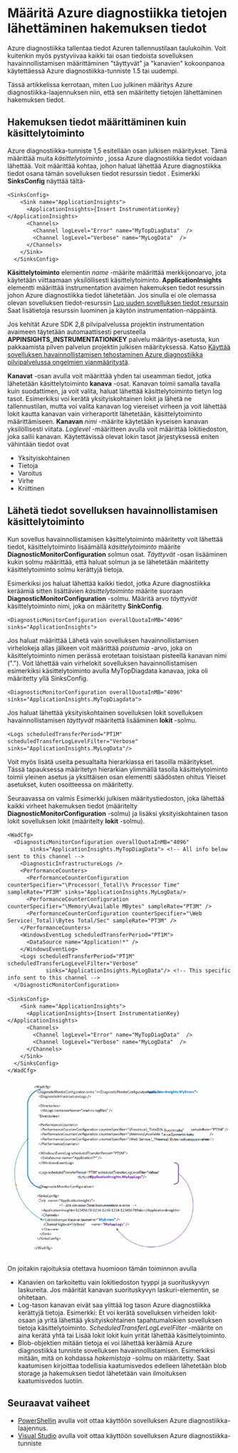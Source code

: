 <properties
   pageTitle="Määritä Azure vianmääritys ja Lähetä tiedot sovelluksen havainnollistamisen | Microsoft Azure"
   description="Päivitä Azure diagnostiikka julkisen Hakumääritysten tietojen lähettäminen hakemuksen tiedot."
   services="multiple"
   documentationCenter=".net"
   authors="sbtron"
   manager="douge"
   editor="" />
<tags
   ms.service="application-insights"
   ms.devlang="na"
   ms.topic="article"
   ms.tgt_pltfrm="na"
   ms.workload="na"
   ms.date="12/15/2015"
   ms.author="saurabh" />

# <a name="configure-azure-diagnostics-to-send-data-to-application-insights"></a>Määritä Azure diagnostiikka tietojen lähettäminen hakemuksen tiedot

Azure diagnostiikka tallentaa tiedot Azuren tallennustilaan taulukoihin.  Voit kuitenkin myös pystyviivaa kaikki tai osan tiedoista sovelluksen havainnollistamisen määrittäminen "täyttyvät" ja "kanavien" kokoonpanoa käytettäessä Azure diagnostiikka-tunniste 1.5 tai uudempi.

Tässä artikkelissa kerrotaan, miten Luo julkinen määritys Azure diagnostiikka-laajennuksen niin, että sen määritetty tietojen lähettäminen hakemuksen tiedot.

## <a name="configuring-application-insights-as-a-sink"></a>Hakemuksen tiedot määrittäminen kuin käsittelytoiminto

Azure diagnostiikka-tunniste 1,5 esitellään **<SinksConfig>** osan julkisen määritykset. Tämä määrittää muita *käsittelytoiminto* , jossa Azure diagnostiikka tiedot voidaan lähettää. Voit määrittää kohtaa, johon haluat lähettää Azure diagnostiikka tiedot osana tämän sovelluksen tiedot resurssin tiedot **<SinksConfig>**.
Esimerkki **SinksConfig** näyttää tältä-  

    <SinksConfig>
        <Sink name="ApplicationInsights">
          <ApplicationInsights>{Insert InstrumentationKey}</ApplicationInsights>
          <Channels>
            <Channel logLevel="Error" name="MyTopDiagData"  />
            <Channel logLevel="Verbose" name="MyLogData"  />
          </Channels>
        </Sink>
      </SinksConfig>

**Käsittelytoiminto** elementin *name* -määrite määrittää merkkijonoarvo, jota käytetään viittaamaan yksilöllisesti käsittelytoiminto.
**ApplicationInsights** elementti määrittää instrumentation avaimen hakemuksen tiedot resurssin johon Azure diagnostiikka tiedot lähetetään. Jos sinulla ei ole olemassa olevan sovelluksen tiedot-resurssin [Luo uuden sovelluksen tiedot resurssin](./application-insights/app-insights-create-new-resource.md) Saat lisätietoja resurssin luominen ja käytön instrumentation-näppäintä.

Jos kehität Azure SDK 2,8 pilvipalvelussa projektin instrumentation avaimeen täytetään automaattisesti perusteella **APPINSIGHTS_INSTRUMENTATIONKEY** palvelu määritys-asetusta, kun pakkaamista pilven palvelun projektin julkisen määrityksessä. Katso [Käyttää sovelluksen havainnollistamisen tehostaminen Azure diagnostiikka pilvipalvelussa ongelmien vianmääritystä](./cloud-services/cloud-services-dotnet-diagnostics-applicationinsights.md).

**Kanavat** -osan avulla voit määrittää yhden tai useamman tiedot, jotka lähetetään käsittelytoiminto **kanava** -osat. Kanavan toimii samalla tavalla kuin suodattimen, ja voit valita, haluat lähettää käsittelytoiminto tietyn log tasot. Esimerkiksi voi kerätä yksityiskohtainen lokit ja lähetä ne tallennustilan, mutta voi valita kanavan log viereiset virheen ja voit lähettää lokit kautta kanavan vain virheraportit lähetetään, käsittelytoiminto määrittämiseen.
**Kanavan** *nimi* -määrite käytetään kyseisen kanavan yksilöllisesti viitata.
*Loglevel* -määritteen avulla voit määrittää lokitiedoston, joka sallii kanavan. Käytettävissä olevat lokin tasot järjestyksessä eniten vähintään tiedot ovat
 - Yksityiskohtainen
 - Tietoja
 - Varoitus
 - Virhe
 - Kriittinen

## <a name="send-data-to-the-application-insights-sink"></a>Lähetä tiedot sovelluksen havainnollistamisen käsittelytoiminto
Kun sovellus havainnollistamisen käsittelytoiminto määritetty voit lähettää tiedot, käsittelytoiminto lisäämällä *käsittelytoiminto* määrite **DiagnosticMonitorConfiguration** solmun osat. *Täyttyvät* -osan lisääminen kukin solmu määrittää, että haluat solmun ja se lähetetään määritetty käsittelytoiminto solmu kerättyjä tietoja.

Esimerkiksi jos haluat lähettää kaikki tiedot, jotka Azure diagnostiikka keräämiä sitten lisättävien *käsittelytoiminto* määrite suoraan **DiagnosticMonitorConfiguration** -solmu. Määritä arvo *täyttyvät* käsittelytoiminto nimi, joka on määritetty **SinkConfig**.

    <DiagnosticMonitorConfiguration overallQuotaInMB="4096" sinks="ApplicationInsights">

Jos haluat määrittää Lähetä vain sovelluksen havainnollistamisen virhelokeja allas jälkeen voit määrittää *poistumia* -arvo, joka on käsittelytoiminto nimen perässä erotetaan toisistaan pisteellä kanavan nimi ("."). Voit lähettää vain virhelokit sovelluksen havainnollistamisen esimerkiksi käsittelytoiminto avulla MyTopDiagdata kanavaa, joka oli määritetty yllä SinksConfig.  

    <DiagnosticMonitorConfiguration overallQuotaInMB="4096" sinks="ApplicationInsights.MyTopDiagdata">

Jos haluat lähettää yksityiskohtainen sovelluksen lokit sovelluksen havainnollistamisen *täyttyvät* määritettä lisääminen **lokit** -solmu.

    <Logs scheduledTransferPeriod="PT1M" scheduledTransferLogLevelFilter="Verbose" sinks="ApplicationInsights.MyLogData"/>

Voit myös lisätä useita pesualtaita hierarkiassa eri tasoilla määritykset. Tässä tapauksessa määritetyn hierarkian ylimmällä tasolla käsittelytoiminto toimii yleinen asetus ja yksittäisen osan elementti säädösten ohitus Yleiset asetukset, kuten osoitteessa on määritetty.    

Seuraavassa on valmis Esimerkki julkisen määritystiedoston, joka lähettää kaikki virheet hakemuksen tiedot (määritelty **DiagnosticMonitorConfiguration** -solmu) ja lisäksi yksityiskohtainen tason lokit sovelluksen lokit (määritelty **lokit** -solmu).

    <WadCfg>
      <DiagnosticMonitorConfiguration overallQuotaInMB="4096"
           sinks="ApplicationInsights.MyTopDiagData"> <!-- All info below sent to this channel -->
        <DiagnosticInfrastructureLogs />
        <PerformanceCounters>
          <PerformanceCounterConfiguration counterSpecifier="\Processor(_Total)\% Processor Time" sampleRate="PT3M" sinks="ApplicationInsights.MyLogData/>
          <PerformanceCounterConfiguration counterSpecifier="\Memory\Available MBytes" sampleRate="PT3M" />
          <PerformanceCounterConfiguration counterSpecifier="\Web Service(_Total)\Bytes Total/Sec" sampleRate="PT3M" />
        </PerformanceCounters>
        <WindowsEventLog scheduledTransferPeriod="PT1M">
          <DataSource name="Application!*" />
        </WindowsEventLog>
        <Logs scheduledTransferPeriod="PT1M" scheduledTransferLogLevelFilter="Verbose"
                sinks="ApplicationInsights.MyLogData"/> <!-- This specific info sent to this channel -->
      </DiagnosticMonitorConfiguration>

    <SinksConfig>
        <Sink name="ApplicationInsights">
          <ApplicationInsights>{Insert InstrumentationKey}</ApplicationInsights>
          <Channels>
            <Channel logLevel="Error" name="MyTopDiagData"  />
            <Channel logLevel="Verbose" name="MyLogData"  />
          </Channels>
        </Sink>
      </SinksConfig>
    </WadCfg>

![Diagnostiikan julkisen määritys](./media/azure-diagnostics-configure-applicationinsights/diagnostics-publicconfig.png)

On joitakin rajoituksia otettava huomioon tämän toiminnon avulla

- Kanavien on tarkoitettu vain lokitiedoston tyyppi ja suorituskyvyn laskureita. Jos määrität kanavan suorituskyvyn laskuri-elementin, se ohitetaan.
- Log-tason kanavan eivät saa ylittää log tason Azure diagnostiikka kerättyjä tietoja. Esimerkki: Et voi kerätä sovelluksen virheiden lokit-osaan ja yritä lähettää yksityiskohtainen tapahtumalokien sovelluksen tietoja käsittelytoiminto. *ScheduledTransferLogLevelFilter* -määrite on aina kerätä yhtä tai Lisää lokit lokit kuin yrität lähettää käsittelytoiminto.
- Blob-objektien mitään tietoja ei voi lähettää keräämiä Azure diagnostiikka tunniste sovelluksen havainnollistamisen. Esimerkiksi mitään, mitä on kohdassa *hakemistoja* -solmu on määritetty. Saat kaatumisen kirjoittaa todellisia kaatumisvedos edelleen lähetetään blob storage ja hakemuksen tiedot lähetetään vain ilmoituksen kaatumisvedos luotiin.


## <a name="next-steps"></a>Seuraavat vaiheet

- [PowerShellin](./cloud-services/cloud-services-diagnostics-powershell.md) avulla voit ottaa käyttöön sovelluksen Azure diagnostiikka-laajennus. 
- [Visual Studio](vs-azure-tools-diagnostics-for-cloud-services-and-virtual-machines.md) avulla voit ottaa käyttöön sovelluksen Azure diagnostiikka-tunniste
